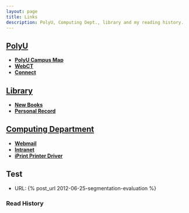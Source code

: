 ```yaml
---
layout: page
title: Links
description: PolyU, Computing Dept., library and my reading history. 
---
```


## [PolyU](http://www.polyu.edu.hk/cpa/polyu/index.php)    
+ [__PolyU Campus Map__](http://www.polyu.edu.hk/fmo/eMap/map.php)    
+ [__WebCT__](http://webct2.polyu.edu.hk/webct/public/home.pl)    
+ [__Connect__](https://login.live.com/login.srf?cbcxt=out&vv=910&wa=wsignin1.0&wtrealm=urn:federation:MicrosoftOnline&wctx=wa%3Dwsignin1.0%26rpsnv%3D2%26ct%3D1340602759%26rver%3D6.1.6206.0%26wp%3DMBI_KEY%26wreply%3Dhttps:%252F%252Fwww.outlook.com%252Fowa%252F%26id%3D260563%26CBCXT%3Dout)   
   

## [Library](http://www.lib.polyu.edu.hk/)    
+ [__New Books__](http://www.lib.polyu.edu.hk/newbook)    
+ [__Personal Record__](https://library.polyu.edu.hk/patroninfo~S6/)   

## [Computing Department](http://www.comp.polyu.edu.hk/en/home/index.php)         
+ [__Webmail__](https://webmail.comp.polyu.edu.hk/roundcubemail/)     
+ [__Intranet__](https://intranet.comp.polyu.edu.hk/)  
+ [__iPrint Printer Driver__](http://csnw03.comp.polyu.edu.hk/ipp)    

## Test
+ URL: {% post_url 2012-06-25-segmentation-evaluation %}

### Read History    

<script type="text/javascript" src="http://www.douban.com/service/badge/gBlueBird/?show=collection&amp;select=random&amp;n=18&amp;columns=6&amp;hidelogo=yes&amp;cat=book" ></script>



